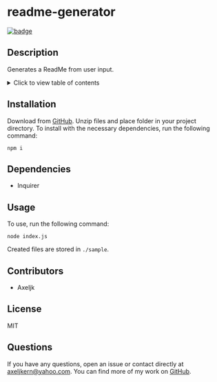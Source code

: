 # readme-generator

[![badge](https://img.shields.io/github/license/Axeljk/uw_m09_readme)](https://www.github.com/Axeljk/uw_m09_readme/blob/main/license)

## Description
Generates a ReadMe from user input.

<details>
<summary>Click to view table of contents</summary>

## Table of Contents
* [Installation](#installation)
* [Dependencies](#dependencies)
* [Usage](#usage)
* [Contributors](#contributors)
* [License](#license)
* [Questions](#questions)
</details>

## Installation
Download from [GitHub](https://www.github.com/Axeljk/uw_m09_readme). Unzip files and place folder in your project directory.
To install with the necessary dependencies, run the following command:

 ```
npm i
```

## Dependencies
- Inquirer

## Usage
To use, run the following command:

```
node index.js
```

Created files are stored in ```./sample```.

## Contributors
- Axeljk

## License
MIT

## Questions
If you have any questions, open an issue or contact directly at [axeljkern@yahoo.com](mailto:axeljkern@yahoo.com). You can find more of my work on [GitHub](https://www.github.com/Axeljk).